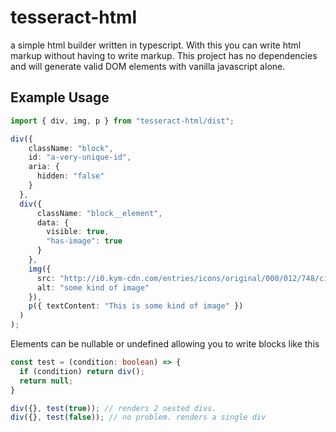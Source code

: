 # tesseract-html

a simple html builder written in typescript. With this you can write html markup without having to write
markup. This project has no dependencies and will generate valid DOM elements with vanilla javascript alone.

## Example Usage
```typescript
import { div, img, p } from "tesseract-html/dist";

div({
    className: "block",
    id: "a-very-unique-id",
    aria: {
      hidden: "false"
    }
  },
  div({
      className: "block__element",
      data: {
        visible: true,
        "has-image": true
      }
    },
    img({
      src: "http://i0.kym-cdn.com/entries/icons/original/000/012/748/circle.jpg",
      alt: "some kind of image"
    }),
    p({ textContent: "This is some kind of image" })
  )
);

```

Elements can be nullable or undefined allowing you to write blocks like this


```typescript
const test = (condition: boolean) => {
  if (condition) return div();
  return null;
}

div({}, test(true)); // renders 2 nested divs.
div({}, test(false)); // no problem. renders a single div

```